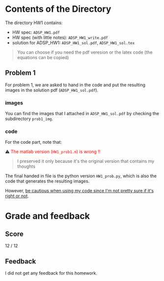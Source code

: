 # Contents of the Directory 

The directory HW1 contains:
- HW spec: `ADSP_HW1.pdf`
- HW spec (with little notes): `ADSP_HW1_write.pdf`
- solution for ADSP_HW1: `ADSP_HW1_sol.pdf`, `ADSP_HW1_sol.tex`
> You can choose if you need the pdf veresion or the latex code (the equations can be copied)

## Problem 1

For problem 1, we are asked to hand in the code and put the resulting images in the solution pdf (`ADSP_HW1_sol.pdf`). 

### images 

You can find the images that I attached in `ADSP_HW1_sol.pdf` by checking the subdirectory `prob1_img`.

### code

For the code part, note that:

:warning: <font color = "red">The matlab version (`HW1_prob1.m`) is wrong !!</font>
> I preserved it only because it's the original version that contains my thoughts

The final handed in file is the python version `HW1_prob.py`, which is also the code that generates the resulting images.

However, <ins>be cautious when using my code since I'm not pretty sure if it's right or not</ins>.

# Grade and feedback

## Score

12 / 12

## Feedback

I did not get any feedback for this homework.